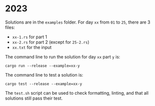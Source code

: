 # 2023

Solutions are in the `examples` folder. For day `xx` from `01` to `25`, there
are 3 files:
- `xx-1.rs` for part 1
- `xx-2.rs` for part 2 (except for `25-2.rs`)
- `xx.txt` for the input

The command line to run the solution for day `xx` part `y` is:

```shell
cargo run --release --example=xx-y
```

The command line to test a solution is:

```shell
cargo test --release --example=xx-y
```

The `test.sh` script can be used to check formatting, linting, and that all
solutions still pass their test.

